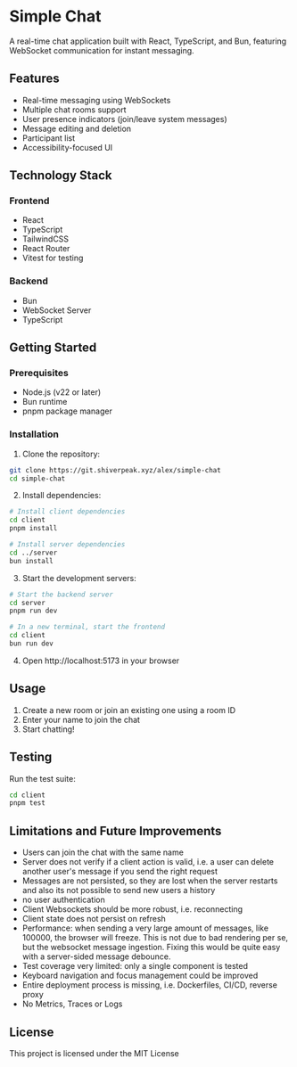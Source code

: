 # Simple Chat


A real-time chat application built with React, TypeScript, and Bun, featuring WebSocket communication for instant messaging.

## Features

- Real-time messaging using WebSockets
- Multiple chat rooms support
- User presence indicators (join/leave system messages)
- Message editing and deletion
- Participant list
- Accessibility-focused UI

## Technology Stack

### Frontend
- React
- TypeScript
- TailwindCSS
- React Router
- Vitest for testing

### Backend
- Bun
- WebSocket Server
- TypeScript

## Getting Started

### Prerequisites
- Node.js (v22 or later)
- Bun runtime
- pnpm package manager

### Installation

1. Clone the repository:
```bash
git clone https://git.shiverpeak.xyz/alex/simple-chat
cd simple-chat
```

2. Install dependencies:
```bash
# Install client dependencies
cd client
pnpm install

# Install server dependencies
cd ../server
bun install
```

3. Start the development servers:

```bash
# Start the backend server
cd server
pnpm run dev

# In a new terminal, start the frontend
cd client
bun run dev
```

4. Open http://localhost:5173 in your browser


## Usage

1. Create a new room or join an existing one using a room ID
2. Enter your name to join the chat
3. Start chatting!

## Testing


Run the test suite:

```bash
cd client
pnpm test
```

## Limitations and Future Improvements

- Users can join the chat with the same name
- Server does not verify if a client action is valid, i.e. a user can delete another user's message if you send the right request
- Messages are not persisted, so they are lost when the server restarts and also its not possible to send new users a history
- no user authentication
- Client Websockets should be more robust, i.e. reconnecting
- Client state does not persist on refresh
- Performance: when sending a very large amount of messages, like 100000, the browser will freeze. This is not due to bad rendering per se, but the websocket message ingestion. Fixing this would be quite easy with a server-sided message debounce.
- Test coverage very limited: only a single component is tested
- Keyboard navigation and focus management could be improved
- Entire deployment process is missing, i.e. Dockerfiles, CI/CD, reverse proxy
- No Metrics, Traces or Logs

## License

This project is licensed under the MIT License
